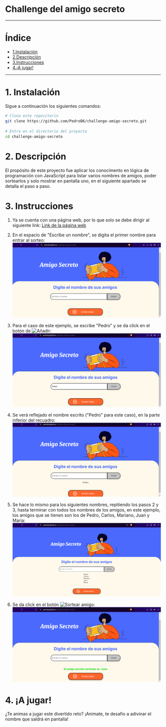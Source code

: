 # Challenge del amigo secreto

----------------------------  

# Índice
- [1.Instalación](#1-Instalación)
- [2.Descripción](#2-Descripción)
- [3.Instrucciones](#3-Instrucciones)
- [4.¡A jugar!](#4-A-jugar-)

----------------------------               

# 1. Instalación
Sigue a continuación los siguientes comandos:

```bash
# Clona este repositorio
git clone https://github.com/PedroB6/challenge-amigo-secreto.git

# Entra en el directorio del proyecto
cd challenge-amigo-secreto

```

# 2. Descripción

El propósito de este proyecto fue aplicar los conocimento en lógica de programación con JavaScript para listar varios nombres de amigos, poder sortearlos y solo mostrar en pantalla uno, en el siguiente apartado se detalla el paso a paso.

# 3. Instrucciones

1. Ya se cuenta con una página web, por lo que solo se debe dirigir al siguiente link: 
[Link de la página web](https://pedrob6.github.io/challenge-amigo-secreto/)

2. En el espacio de "Escribe un nombre", se digita el primer nombre para entrar al sorteo:
![Primer paso](./assets/captura-1.PNG)

4. Para el caso de este ejemplo, se escribe "Pedro" y se da click en el botón de ![Añadir](https://img.shields.io/badge/Añadir-C4C4C4):
![Segundo paso](./assets/captura-2.PNG)

5. Se verá reflejado el nombre escrito ("Pedro" para este caso), en la parte inferior del recuadro:
![Tercer paso](./assets/captura-3.PNG)

6. Se hace lo mismo para los siguientes nombres, repitiendo los pasos 2 y 3, hasta terminar con todos los nombres de los amigos, en este ejemplo, los amigos que se tienen son los de Pedro, Carlos, Mariano, Juan y Maria:
![Cuarto paso](./assets/captura-4.PNG)

7. Se da click en el botón  ![Sortear amigo](https://img.shields.io/badge/Sortear%20Amigo-fe652b):
![Quinto paso](./assets/captura-5.PNG)



# 4. ¡A jugar!

¿Te animas a jugar este divertido reto?
¡Anímate, te desafio a adivinar el nombre que saldrá en pantalla!

